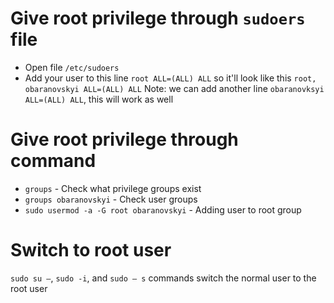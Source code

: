 # Give root privilege through `sudoers` file
- Open file `/etc/sudoers`
- Add your user to this line `root ALL=(ALL) ALL` so it'll look like this `root, obaranovskyi ALL=(ALL) ALL` 
Note: we can add another line `obaranovksyi ALL=(ALL) ALL`, this will work as well

# Give root privilege through command
* `groups` - Check what privilege groups exist 
* `groups obaranovskyi` - Check user groups
* `sudo usermod -a -G root obaranovskyi` - Adding user to root group

# Switch to root user
`sudo su –`, `sudo -i`, and `sudo – s` commands switch the normal user to the root user
